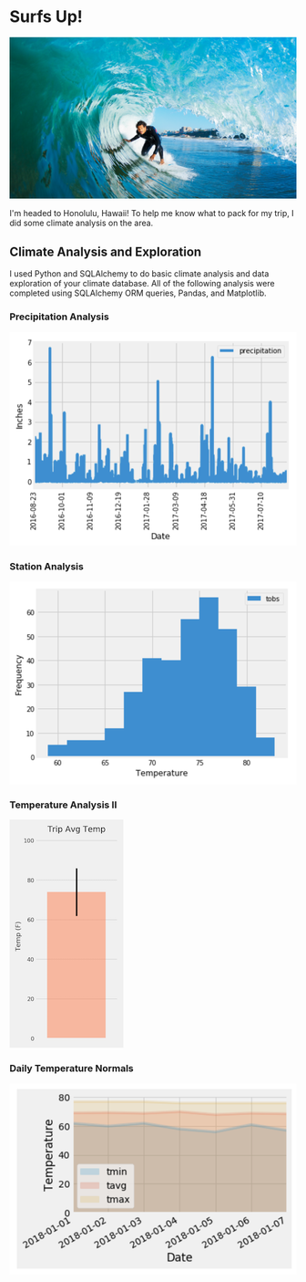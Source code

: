 # Surfs Up!

![surfs-up.png](Images/surfs-up.png)

I'm headed to Honolulu, Hawaii! To help me know what to pack for my trip, I did some climate analysis on the area.

## Climate Analysis and Exploration

I used Python and SQLAlchemy to do basic climate analysis and data exploration of your climate database. All of the following analysis were completed using SQLAlchemy ORM queries, Pandas, and Matplotlib.

### Precipitation Analysis

  ![precipitation](Images/precipitation.png)

### Station Analysis

  ![station-histogram](Images/station-histogram.png)

### Temperature Analysis II

  ![temperature](Images/temperature.png)

### Daily Temperature Normals

  ![daily-normals](Images/daily-normals.png)
